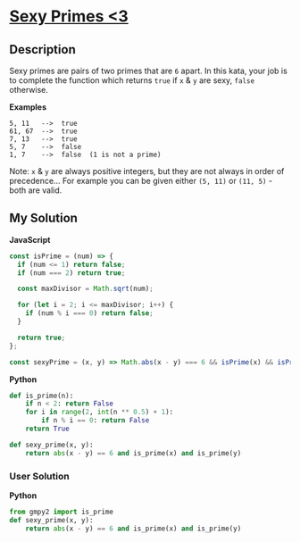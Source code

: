 # [Sexy Primes <3](https://www.codewars.com/kata/56b58d11e3a3a7cade000792)

## Description

Sexy primes are pairs of two primes that are `6` apart. In this kata, your job is to complete the function which returns `true` if `x` & `y` are sexy, `false` otherwise.

**Examples**

```
5, 11   -->  true
61, 67  -->  true
7, 13   -->  true
5, 7    -->  false
1, 7    -->  false  (1 is not a prime)
```

Note: `x` & `y` are always positive integers, but they are not always in order of precedence... For example you can be given either `(5, 11)` or `(11, 5)` - both are valid.

## My Solution

**JavaScript**

```js
const isPrime = (num) => {
  if (num <= 1) return false;
  if (num === 2) return true;

  const maxDivisor = Math.sqrt(num);

  for (let i = 2; i <= maxDivisor; i++) {
    if (num % i === 0) return false;
  }

  return true;
};

const sexyPrime = (x, y) => Math.abs(x - y) === 6 && isPrime(x) && isPrime(y);
```

**Python**

```py
def is_prime(n):
    if n < 2: return False
    for i in range(2, int(n ** 0.5) + 1):
        if n % i == 0: return False
    return True

def sexy_prime(x, y):
    return abs(x - y) == 6 and is_prime(x) and is_prime(y)
```

### User Solution

**Python**

```py
from gmpy2 import is_prime
def sexy_prime(x, y):
    return abs(x - y) == 6 and is_prime(x) and is_prime(y)
```
